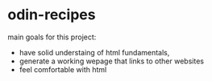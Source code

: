 # odin-recipes

main goals for this project:
- have solid understaing of html fundamentals, 
- generate a working wepage that links to other websites
- feel comfortable with html 